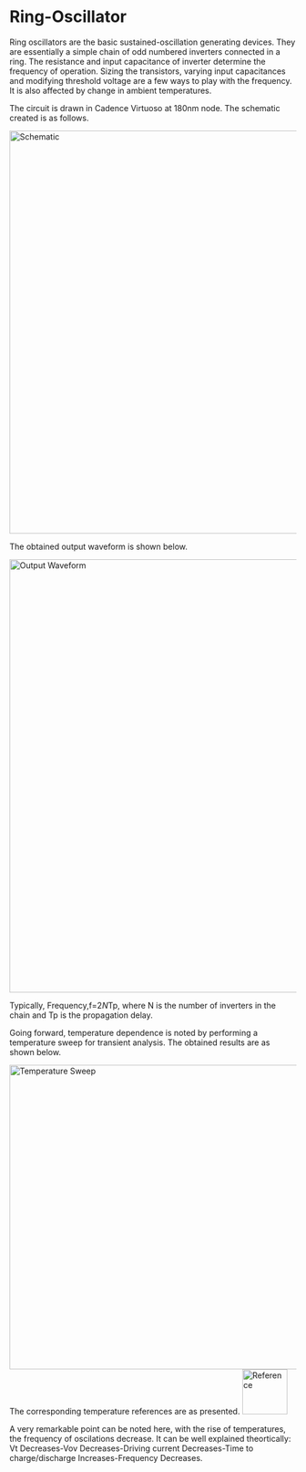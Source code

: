 # Ring-Oscillator


Ring oscillators are the basic sustained-oscillation generating devices. They are essentially a simple chain of odd numbered inverters connected in a ring. The resistance and input capacitance of inverter determine the frequency of operation. Sizing the transistors, varying input capacitances and modifying threshold voltage are a few ways to play with the frequency. It is also affected by change in ambient temperatures. 

The circuit is drawn in Cadence Virtuoso at 180nm node. The schematic created is as follows.

<img width="707" alt="Schematic" src="https://user-images.githubusercontent.com/59061427/123156625-2157ae80-d487-11eb-9217-fd5e5c8c3262.PNG">

The obtained output waveform is shown below.

<img width="760" alt="Output Waveform" src="https://user-images.githubusercontent.com/59061427/123156729-41876d80-d487-11eb-81ac-4337c4b2837d.PNG">

Typically, Frequency,f=2*N*Tp, where N is the number of inverters in the chain and Tp is the propagation delay.

Going forward, temperature dependence is noted by performing a temperature sweep for transient analysis. The obtained results are as shown below.

<img width="534" alt="Temperature Sweep" src="https://user-images.githubusercontent.com/59061427/123157163-d0948580-d487-11eb-8f02-ce8edf56ff54.PNG">
The corresponding temperature references are as presented.
<img width="79" alt="Reference" src="https://user-images.githubusercontent.com/59061427/123157250-eb66fa00-d487-11eb-9ddb-8f92ba327389.PNG">

A very remarkable point can be noted here, with the rise of temperatures, the frequency of oscilations decrease. It can be well explained theortically: Vt Decreases-Vov Decreases-Driving current Decreases-Time to charge/discharge Increases-Frequency Decreases.


